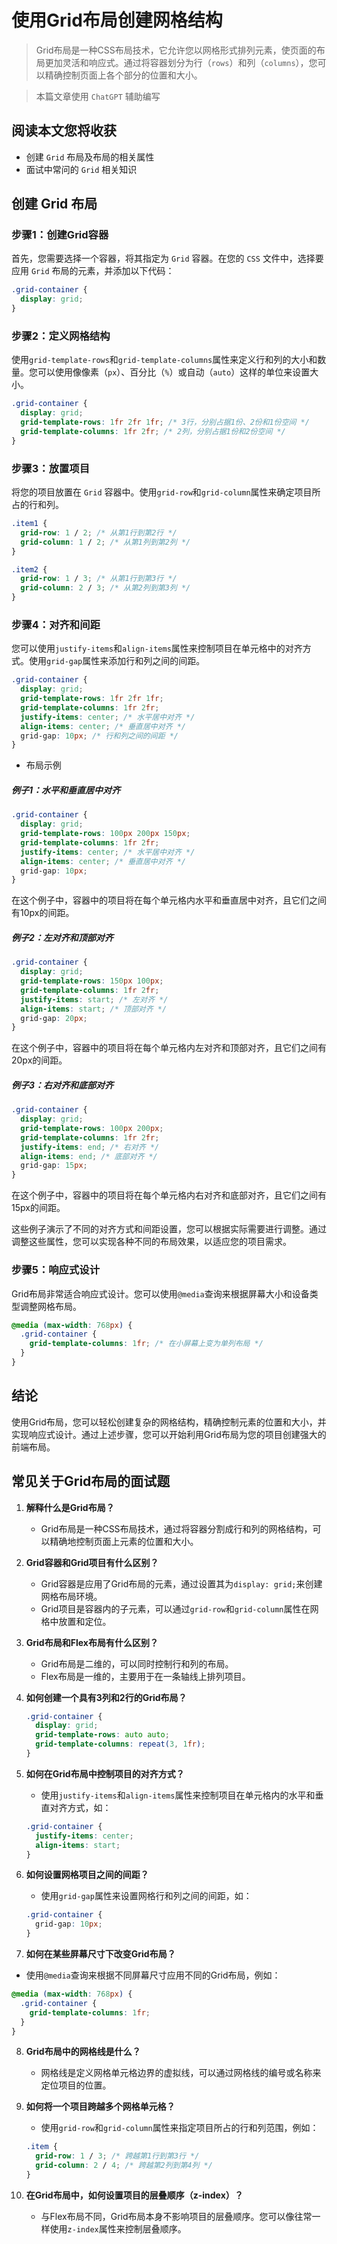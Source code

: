 # 使用Grid布局创建网格结构
> Grid布局是一种CSS布局技术，它允许您以网格形式排列元素，使页面的布局更加灵活和响应式。通过将容器划分为行（`rows`）和列（`columns`），您可以精确控制页面上各个部分的位置和大小。

> 本篇文章使用 `ChatGPT` 辅助编写

## 阅读本文您将收获
* 创建 `Grid` 布局及布局的相关属性
* 面试中常问的 `Grid` 相关知识

## 创建 Grid 布局

### 步骤1：创建Grid容器

首先，您需要选择一个容器，将其指定为 `Grid` 容器。在您的 `CSS` 文件中，选择要应用 `Grid` 布局的元素，并添加以下代码：

```css
.grid-container {
  display: grid;
}
```

### 步骤2：定义网格结构

使用`grid-template-rows`和`grid-template-columns`属性来定义行和列的大小和数量。您可以使用像像素（`px`）、百分比（`%`）或自动（`auto`）这样的单位来设置大小。

```css
.grid-container {
  display: grid;
  grid-template-rows: 1fr 2fr 1fr; /* 3行，分别占据1份、2份和1份空间 */
  grid-template-columns: 1fr 2fr; /* 2列，分别占据1份和2份空间 */
}
```

### 步骤3：放置项目

将您的项目放置在 `Grid` 容器中。使用`grid-row`和`grid-column`属性来确定项目所占的行和列。

```css
.item1 {
  grid-row: 1 / 2; /* 从第1行到第2行 */
  grid-column: 1 / 2; /* 从第1列到第2列 */
}

.item2 {
  grid-row: 1 / 3; /* 从第1行到第3行 */
  grid-column: 2 / 3; /* 从第2列到第3列 */
}
```

### 步骤4：对齐和间距

您可以使用`justify-items`和`align-items`属性来控制项目在单元格中的对齐方式。使用`grid-gap`属性来添加行和列之间的间距。

```css
.grid-container {
  display: grid;
  grid-template-rows: 1fr 2fr 1fr;
  grid-template-columns: 1fr 2fr;
  justify-items: center; /* 水平居中对齐 */
  align-items: center; /* 垂直居中对齐 */
  grid-gap: 10px; /* 行和列之间的间距 */
}
```

* 布局示例

##### 例子1：水平和垂直居中对齐

```css
.grid-container {
  display: grid;
  grid-template-rows: 100px 200px 150px;
  grid-template-columns: 1fr 2fr;
  justify-items: center; /* 水平居中对齐 */
  align-items: center; /* 垂直居中对齐 */
  grid-gap: 10px;
}
```

在这个例子中，容器中的项目将在每个单元格内水平和垂直居中对齐，且它们之间有10px的间距。

##### 例子2：左对齐和顶部对齐

```css
.grid-container {
  display: grid;
  grid-template-rows: 150px 100px;
  grid-template-columns: 1fr 2fr;
  justify-items: start; /* 左对齐 */
  align-items: start; /* 顶部对齐 */
  grid-gap: 20px;
}
```

在这个例子中，容器中的项目将在每个单元格内左对齐和顶部对齐，且它们之间有20px的间距。

##### 例子3：右对齐和底部对齐

```css
.grid-container {
  display: grid;
  grid-template-rows: 100px 200px;
  grid-template-columns: 1fr 2fr;
  justify-items: end; /* 右对齐 */
  align-items: end; /* 底部对齐 */
  grid-gap: 15px;
}
```

在这个例子中，容器中的项目将在每个单元格内右对齐和底部对齐，且它们之间有15px的间距。

这些例子演示了不同的对齐方式和间距设置，您可以根据实际需要进行调整。通过调整这些属性，您可以实现各种不同的布局效果，以适应您的项目需求。

### 步骤5：响应式设计

Grid布局非常适合响应式设计。您可以使用`@media`查询来根据屏幕大小和设备类型调整网格布局。

```css
@media (max-width: 768px) {
  .grid-container {
    grid-template-columns: 1fr; /* 在小屏幕上变为单列布局 */
  }
}
```

## 结论

使用Grid布局，您可以轻松创建复杂的网格结构，精确控制元素的位置和大小，并实现响应式设计。通过上述步骤，您可以开始利用Grid布局为您的项目创建强大的前端布局。

## 常见关于Grid布局的面试题

1. **解释什么是Grid布局？**
   
   - Grid布局是一种CSS布局技术，通过将容器分割成行和列的网格结构，可以精确地控制页面上元素的位置和大小。

2. **Grid容器和Grid项目有什么区别？**
   
   - Grid容器是应用了Grid布局的元素，通过设置其为`display: grid;`来创建网格布局环境。
   - Grid项目是容器内的子元素，可以通过`grid-row`和`grid-column`属性在网格中放置和定位。

3. **Grid布局和Flex布局有什么区别？**
   
   - Grid布局是二维的，可以同时控制行和列的布局。
   - Flex布局是一维的，主要用于在一条轴线上排列项目。

4. **如何创建一个具有3列和2行的Grid布局？**

   ```css
   .grid-container {
     display: grid;
     grid-template-rows: auto auto;
     grid-template-columns: repeat(3, 1fr);
   }
   ```

5. **如何在Grid布局中控制项目的对齐方式？**
   
   - 使用`justify-items`和`align-items`属性来控制项目在单元格内的水平和垂直对齐方式，如：
  
   ```css
   .grid-container {
     justify-items: center;
     align-items: start;
   }
   ```

6. **如何设置网格项目之间的间距？**
   
   - 使用`grid-gap`属性来设置网格行和列之间的间距，如：
  
   ```css
   .grid-container {
     grid-gap: 10px;
   }
   ```

7. **如何在某些屏幕尺寸下改变Grid布局？**
  
  - 使用`@media`查询来根据不同屏幕尺寸应用不同的Grid布局，例如：
  
   ```css
   @media (max-width: 768px) {
     .grid-container {
       grid-template-columns: 1fr;
     }
   }
   ```

8. **Grid布局中的网格线是什么？**
  
   - 网格线是定义网格单元格边界的虚拟线，可以通过网格线的编号或名称来定位项目的位置。

9. **如何将一个项目跨越多个网格单元格？**

   - 使用`grid-row`和`grid-column`属性来指定项目所占的行和列范围，例如：
   
   ```css
   .item {
     grid-row: 1 / 3; /* 跨越第1行到第3行 */
     grid-column: 2 / 4; /* 跨越第2列到第4列 */
   }
   ```

10. **在Grid布局中，如何设置项目的层叠顺序（z-index）？**
    
    - 与Flex布局不同，Grid布局本身不影响项目的层叠顺序。您可以像往常一样使用`z-index`属性来控制层叠顺序。